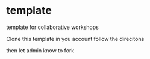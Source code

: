 # template
template for collaborative workshops 

Clone this template in you account
follow the direcitons

then let admin know to fork 
